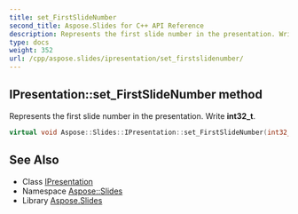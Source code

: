 ```yaml
---
title: set_FirstSlideNumber
second_title: Aspose.Slides for C++ API Reference
description: Represents the first slide number in the presentation. Write int32_t.
type: docs
weight: 352
url: /cpp/aspose.slides/ipresentation/set_firstslidenumber/
---
```

## IPresentation::set_FirstSlideNumber method


Represents the first slide number in the presentation. Write **int32_t**.

```cpp
virtual void Aspose::Slides::IPresentation::set_FirstSlideNumber(int32_t value)=0
```

## See Also

* Class [IPresentation](../)
* Namespace [Aspose::Slides](../../)
* Library [Aspose.Slides](../../../)
